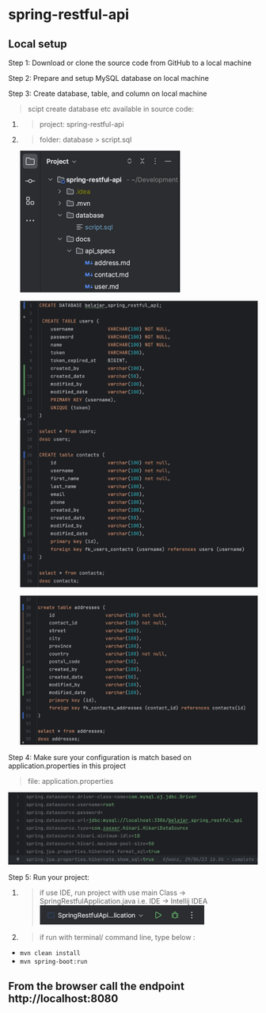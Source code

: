 # spring-restful-api

## Local setup

Step 1: Download or clone the source code from GitHub to a local machine

Step 2: Prepare and setup MySQL database on local machine

Step 3: Create database, table, and column on local machine
> scipt create database etc available in source code:
1. > project: spring-restful-api 
2. > folder: database > script.sql

    ![img_1.png](src/main/resources/image/img_1.png)

    ![img_2.png](src/main/resources/image/img_2.png)

    ![img_3.png](src/main/resources/image/img_3.png)

Step 4: Make sure your configuration is match based on application.properties in this project
> file: application.properties

![img_4.png](src/main/resources/image/img_4.png)

Step 5: Run your project:
1. > if use IDE, run project with use main Class -> SpringRestfulApplication.java
i.e. IDE -> Intellij IDEA
![img_5.png](src/main/resources/image/img_5.png)

2. > if run with terminal/ command line, type below :
- ```mvn clean install```
- ```mvn spring-boot:run```

## From the browser call the endpoint http://localhost:8080
